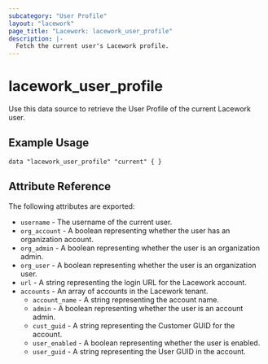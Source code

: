 ```yaml
---
subcategory: "User Profile"
layout: "lacework"
page_title: "Lacework: lacework_user_profile"
description: |-
  Fetch the current user's Lacework profile.
---
```


# lacework\_user\_profile

Use this data source to retrieve the User Profile of the current Lacework user.

## Example Usage

```hcl
data "lacework_user_profile" "current" { }
```

## Attribute Reference

The following attributes are exported:

* `username` - The username of the current user.
* `org_account` - A boolean representing whether the user has an organization account.
* `org_admin` - A boolean representing whether the user is an organization admin.
* `org_user` - A boolean representing whether the user is an organization user.
* `url` - A string representing the login URL for the Lacework account.
* `accounts` - An array of accounts in the Lacework tenant.
    * `account_name` - A string representing the account name.
    * `admin` - A boolean representing whether the user is an account admin.
    * `cust_guid` - A string representing the Customer GUID for the account.
    * `user_enabled` - A boolean representing whether the user is enabled.
    * `user_guid` - A string representing the User GUID in the account.
